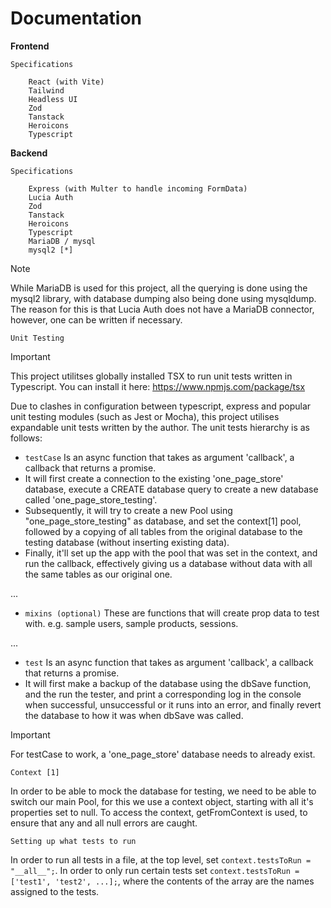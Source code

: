 # Documentation

**Frontend**

`Specifications`
```
    React (with Vite)
    Tailwind
    Headless UI
    Zod
    Tanstack
    Heroicons
    Typescript
```

    
**Backend**

`Specifications`
```
    Express (with Multer to handle incoming FormData)
    Lucia Auth
    Zod
    Tanstack
    Heroicons
    Typescript
    MariaDB / mysql
    mysql2 [*]
```
> [!NOTE]
> While MariaDB is used for this project, all the querying is done using the mysql2 library, with database dumping also being done using mysqldump.
> The reason for this is that Lucia Auth does not have a MariaDB connector, however, one can be written if necessary.



`Unit Testing`
> [!IMPORTANT]
> This project utilitses globally installed TSX to run unit tests written in Typescript.
> You can install it here: https://www.npmjs.com/package/tsx


Due to clashes in configuration between typescript, express and popular unit testing modules (such as Jest or Mocha), this project utilises expandable unit tests written by the author. The unit tests hierarchy is as follows:

* `testCase` Is an async function that takes as argument 'callback', a callback that returns a promise. 
* It will first create a connection to the existing 'one_page_store' database, execute a CREATE database query to create a new database called 'one_page_store_testing'.
* Subsequently, it will try to create a new Pool using "one_page_store_testing" as database, and set the context[1] pool, followed by a copying of all tables from the original database to the testing database (without inserting existing data).
* Finally, it'll set up the app with the pool that was set in the context, and run the callback, effectively giving us a database without data with all the same tables as our original one.
  
...

* `mixins (optional)` These are functions that will create prop data to test with. e.g. sample users, sample products, sessions.

...

* `test` Is an async function that takes as argument 'callback', a callback that returns a promise.
* It will first make a backup of the database using the dbSave function, and the run the tester, and print a corresponding log in the console when successful, unsuccessful or it runs into an error, and finally revert the database to how it was when dbSave was called.

> [!IMPORTANT]
> For testCase to work, a 'one_page_store' database needs to already exist.



`Context [1]` 


In order to be able to mock the database for testing, we need to be able to switch our main Pool, for this we use a context object, starting with all it's properties set to null. To access the context, getFromContext is used, to ensure that any and all null errors are caught.


`Setting up what tests to run` 


In order to run all tests in a file, at the top level, set `context.testsToRun = "__all__";`. In order to only run certain tests set `context.testsToRun = ['test1', 'test2', ...];`, where the contents of the array are the names assigned to the tests.

